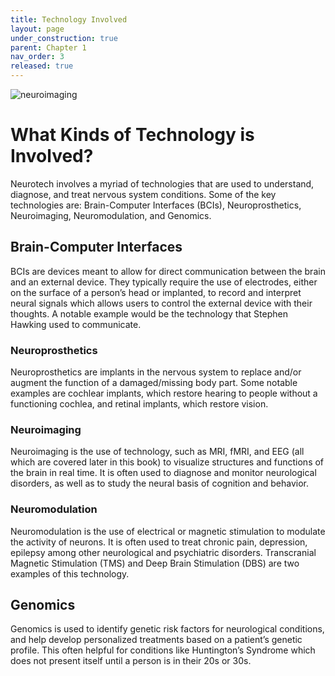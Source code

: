 ```yaml
---
title: Technology Involved
layout: page
under_construction: true
parent: Chapter 1
nav_order: 3
released: true
---
```

<img src="https://postybaloney.github.io/ntab_edu_textbook1/assets/images/neuroimaging.webp" alt="neuroimaging" />

# What Kinds of Technology is Involved?
Neurotech involves a myriad of technologies that are used to understand, diagnose, and treat nervous system conditions. Some of the key technologies are: Brain-Computer Interfaces (BCIs), Neuroprosthetics, Neuroimaging, Neuromodulation, and Genomics.

## Brain-Computer Interfaces
BCIs are devices meant to allow for direct communication between the brain and an external device. They typically require the use of electrodes, either on the surface of a person’s head or implanted, to record and interpret neural signals which allows users to control the external device with their thoughts. A notable example would be the technology that Stephen Hawking used to communicate.

### Neuroprosthetics
Neuroprosthetics are implants in the nervous system to replace and/or augment the function of a damaged/missing body part. Some notable examples are cochlear implants, which restore hearing to people without a functioning cochlea, and retinal implants, which restore vision.

### Neuroimaging
Neuroimaging is the use of technology, such as MRI, fMRI, and EEG (all which are covered later in this book) to visualize structures and functions of the brain in real time. It is often used to diagnose and monitor neurological disorders, as well as to study the neural basis of cognition and behavior.

### Neuromodulation
Neuromodulation is the use of electrical or magnetic stimulation to modulate the activity of neurons. It is often used to treat chronic pain, depression, epilepsy among other neurological and psychiatric disorders. Transcranial Magnetic Stimulation (TMS) and Deep Brain Stimulation (DBS) are two examples of this technology.

## Genomics
Genomics is used to identify genetic risk factors for neurological conditions, and help develop personalized treatments based on a patient’s genetic profile. This often helpful for conditions like Huntington’s Syndrome which does not present itself until a person is in their 20s or 30s.
